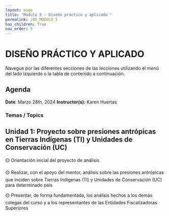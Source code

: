 ```yaml
---
layout: page
title: "Módulo 5 - Diseño práctico y aplicado "
permalink: /05_MODULO_5
has_children: True
nav_order: 5
---
```


# DISEÑO PRÁCTICO Y APLICADO
Navegue por las diferentes secciones de las lecciones utilizando el menú del lado izquierdo o la tabla de contenido a continuación.

## Agenda
**Date**: Marzo 28th, 2024
**Instructor(s):** Karen Huertas

### Temas / Topics

## Unidad 1: Proyecto sobre presiones antrópicas en Tierras Indígenas (TI) y Unidades de Conservación (UC)

🟡 Orientación inicial del proyecto de análisis

🟡 Realizar, con el apoyo del mentor, análisis sobre las presiones antrópicas que inciden sobre Tierras Indígenas (TI) y Unidades de Conservación (UC) para determinado país

🟡 Presentar, de forma fundamentada, los análisis hechos a los demás colegas del curso y a los representantes de las Entidades Fiscalizadoras Superiores


